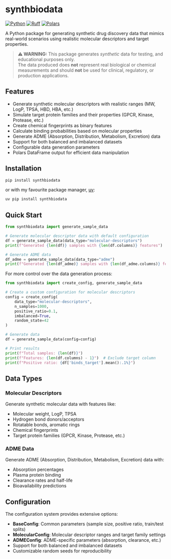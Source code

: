 
# synthbiodata

[![Python](https://img.shields.io/badge/python-3.10%20%7C%203.11%20%7C%203.12%20%7C%203.13-blue.svg)](https://www.python.org/downloads/)
[![Ruff](https://img.shields.io/endpoint?url=https://raw.githubusercontent.com/astral-sh/ruff/main/assets/badge/v2.json)](https://github.com/astral-sh/ruff)
[![Polars](https://img.shields.io/badge/powered%20by-Polars-CB4C78.svg)](https://pola.rs/)

A Python package for generating synthetic drug discovery data that mimics real-world scenarios using realistic molecular descriptors and target properties.

> **⚠️ WARNING:** This package generates *synthetic* data for testing, and educational purposes only.  
> The data produced does **not** represent real biological or chemical measurements and should **not** be used for clinical, regulatory, or production applications.


## Features

- Generate synthetic molecular descriptors with realistic ranges (MW, LogP, TPSA, HBD, HBA, etc.)
- Simulate target protein families and their properties (GPCR, Kinase, Protease, etc.)
- Create chemical fingerprints as binary features
- Calculate binding probabilities based on molecular properties
- Generate ADME (Absorption, Distribution, Metabolism, Excretion) data
- Support for both balanced and imbalanced datasets
- Configurable data generation parameters
- Polars DataFrame output for efficient data manipulation

## Installation

```bash
pip install synthbiodata
```

or with my favourite package manager, [uv](https://docs.astral.sh/uv/):

```bash
uv pip install synthbiodata
```

## Quick Start

```python
from synthbiodata import generate_sample_data

# Generate molecular descriptor data with default configuration
df = generate_sample_data(data_type="molecular-descriptors")
print(f"Generated {len(df)} samples with {len(df.columns)} features")

# Generate ADME data
df_adme = generate_sample_data(data_type="adme")
print(f"Generated {len(df_adme)} samples with {len(df_adme.columns)} features")
```

For more control over the data generation process:

```python
from synthbiodata import create_config, generate_sample_data

# Create a custom configuration for molecular descriptors
config = create_config(
    data_type="molecular-descriptors",
    n_samples=1000,
    positive_ratio=0.1,
    imbalanced=True,
    random_state=42
)

# Generate data
df = generate_sample_data(config=config)

# Print results
print(f"Total samples: {len(df)}")
print(f"Features: {len(df.columns) - 1}")  # Exclude target column
print(f"Positive ratio: {df['binds_target'].mean():.1%}")
```

## Data Types

### Molecular Descriptors
Generate synthetic molecular data with features like:
- Molecular weight, LogP, TPSA
- Hydrogen bond donors/acceptors
- Rotatable bonds, aromatic rings
- Chemical fingerprints
- Target protein families (GPCR, Kinase, Protease, etc.)

### ADME Data
Generate ADME (Absorption, Distribution, Metabolism, Excretion) data with:
- Absorption percentages
- Plasma protein binding
- Clearance rates and half-life
- Bioavailability predictions

## Configuration

The configuration system provides extensive options:

- **BaseConfig**: Common parameters (sample size, positive ratio, train/test splits)
- **MolecularConfig**: Molecular descriptor ranges and target family settings
- **ADMEConfig**: ADME-specific parameters (absorption, clearance, etc.)
- Support for both balanced and imbalanced datasets
- Customizable random seeds for reproducibility


